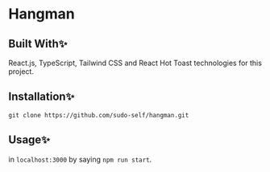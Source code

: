 # Hangman

## Built With✨
 React.js, TypeScript, Tailwind CSS and React Hot Toast technologies for this project.

## Installation✨
````
git clone https://github.com/sudo-self/hangman.git
````
## Usage✨
 in `localhost:3000` by saying `npm run start`.

